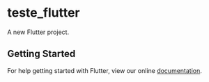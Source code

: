 # teste_flutter

A new Flutter project.

## Getting Started

For help getting started with Flutter, view our online
[documentation](https://flutter.io/).
